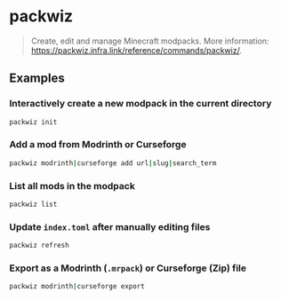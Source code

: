 # packwiz

> Create, edit and manage Minecraft modpacks. More information: <https://packwiz.infra.link/reference/commands/packwiz/>.

## Examples

### Interactively create a new modpack in the current directory

```bash
packwiz init
```

### Add a mod from Modrinth or Curseforge

```bash
packwiz modrinth|curseforge add url|slug|search_term
```

### List all mods in the modpack

```bash
packwiz list
```

### Update `index.toml` after manually editing files

```bash
packwiz refresh
```

### Export as a Modrinth (`.mrpack`) or Curseforge (Zip) file

```bash
packwiz modrinth|curseforge export
```
